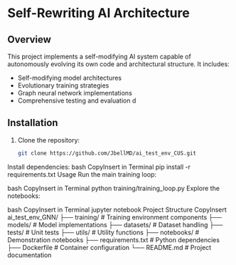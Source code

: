 # Self-Rewriting AI Architecture

## Overview
This project implements a self-modifying AI system capable of autonomously evolving its own code and architectural structure. It includes:

- Self-modifying model architectures
- Evolutionary training strategies
- Graph neural network implementations
- Comprehensive testing and evaluation
d
## Installation
1. Clone the repository:
   ```bash
   git clone https://github.com/JbellMD/ai_test_env_CUS.git

Install dependencies:
bash
CopyInsert in Terminal
pip install -r requirements.txt
Usage
Run the main training loop:

bash
CopyInsert in Terminal
python training/training_loop.py
Explore the notebooks:

bash
CopyInsert in Terminal
jupyter notebook
Project Structure
CopyInsert
ai_test_env_GNN/
├── training/                  # Training environment components
├── models/                    # Model implementations
├── datasets/                  # Dataset handling
├── tests/                     # Unit tests
├── utils/                     # Utility functions
├── notebooks/                 # Demonstration notebooks
├── requirements.txt           # Python dependencies
├── Dockerfile                 # Container configuration
└── README.md                  # Project documentation